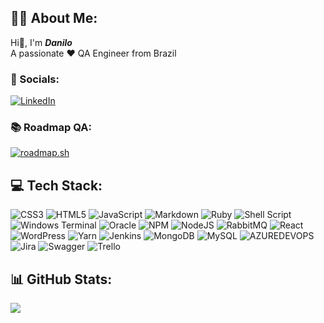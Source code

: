 ## 🙋🏻 About Me:
Hi👋, I'm ***Danilo***<br>A passionate ❤️ QA Engineer from Brazil<br><!--<br>🔭 I'm looking for job openings: **QA Tester, QA Engineer, Software Tester, Tech Lead**-->
### 🤳 Socials:
[![LinkedIn](https://img.shields.io/badge/LinkedIn-%230077B5.svg?logo=linkedin&logoColor=white)](https://linkedin.com/in/eudanilobarbosa) 
### 📚 Roadmap QA:
[![roadmap.sh](https://api.roadmap.sh/v1-badge/wide/65e79929d8455747573bfc07?variant=dark&roadmaps=qa)](https://roadmap.sh)

## 💻 Tech Stack:
![CSS3](https://img.shields.io/badge/css3-%231572B6.svg?style=flat&logo=css3&logoColor=white)
![HTML5](https://img.shields.io/badge/html5-%23E34F26.svg?style=flat&logo=html5&logoColor=white)
![JavaScript](https://img.shields.io/badge/javascript-%23323330.svg?style=flat&logo=javascript&logoColor=%23F7DF1E)
![Markdown](https://img.shields.io/badge/markdown-%23000000.svg?style=flat&logo=markdown&logoColor=white)
![Ruby](https://img.shields.io/badge/ruby-%23CC342D.svg?style=flat&logo=ruby&logoColor=white)
![Shell Script](https://img.shields.io/badge/shell_script-%23121011.svg?style=flat&logo=gnu-bash&logoColor=white)
![Windows Terminal](https://img.shields.io/badge/Windows%20Terminal-%234D4D4D.svg?style=flat&logo=windows-terminal&logoColor=white)
![Oracle](https://img.shields.io/badge/Oracle-F80000?style=flat&logo=oracle&logoColor=white)
![NPM](https://img.shields.io/badge/NPM-%23CB3837.svg?style=flat&logo=npm&logoColor=white)
![NodeJS](https://img.shields.io/badge/node.js-6DA55F?style=flat&logo=node.js&logoColor=white)
![RabbitMQ](https://img.shields.io/badge/rabbitmq-FF6600?style=flat&logo=rabbitmq&logoColor=white)
![React](https://img.shields.io/badge/react-%2320232a.svg?style=flat&logo=react&logoColor=%2361DAFB)
![WordPress](https://img.shields.io/badge/WordPress-%23117AC9.svg?style=flat&logo=WordPress&logoColor=white)
![Yarn](https://img.shields.io/badge/yarn-%232C8EBB.svg?style=flat&logo=yarn&logoColor=white)
![Jenkins](https://img.shields.io/badge/jenkins-%232C5263.svg?style=flat&logo=jenkins&logoColor=white)
![MongoDB](https://img.shields.io/badge/MongoDB-%234ea94b.svg?style=flat&logo=mongodb&logoColor=white)
![MySQL](https://img.shields.io/badge/mysql-%2300000f.svg?style=flat&logo=mysql&logoColor=white)
![AZUREDEVOPS](https://img.shields.io/badge/azuredevops-0078D7.svg?style=flat&logo=azuredevops&logoColor=white&color=%230078D7)
![Jira](https://img.shields.io/badge/jira-%230A0FFF.svg?style=flat&logo=jira&logoColor=white)
![Swagger](https://img.shields.io/badge/-Swagger-%23Clojure?style=flat&logo=swagger&logoColor=white)
![Trello](https://img.shields.io/badge/Trello-%23026AA7.svg?style=flat&logo=Trello&logoColor=white)

## 📊 GitHub Stats:
![](https://github-readme-stats.vercel.app/api/top-langs/?username=eudanilobarbosa&theme=radical&hide_border=false&include_all_commits=false&count_private=false&layout=compact)

<!--
### 🏆 GitHub Trophies
![](https://github-profile-trophy.vercel.app/?username=eudanilobarbosa&theme=monokai&no-frame=false&no-bg=true&margin-w=4)
-->

